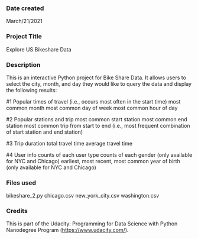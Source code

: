 ### Date created
March/21/2021

### Project Title
Explore US Bikeshare Data

### Description
This is an interactive Python project for Bike Share Data. It allows users to select the city, month, and day they would like to query the data and display the following results:

#1 Popular times of travel (i.e., occurs most often in the start time)
most common month
most common day of week
most common hour of day

#2 Popular stations and trip
most common start station
most common end station
most common trip from start to end (i.e., most frequent combination of start station and end station)

#3 Trip duration
total travel time
average travel time

#4 User info
counts of each user type
counts of each gender (only available for NYC and Chicago)
earliest, most recent, most common year of birth (only available for NYC and Chicago)


### Files used
bikeshare_2.py
chicago.csv
new_york_city.csv
washington.csv

### Credits
This is part of the Udacity: Programming for Data Science with Python Nanodegree Program (https://www.udacity.com/).
